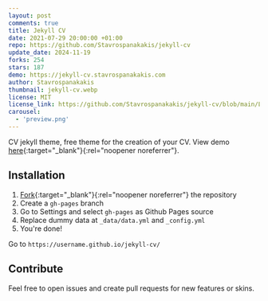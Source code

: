 ```yaml
---
layout: post
comments: true
title: Jekyll CV
date: 2021-07-29 20:00:00 +01:00
repo: https://github.com/Stavrospanakakis/jekyll-cv
update_date: 2024-11-19
forks: 254
stars: 187
demo: https://jekyll-cv.stavrospanakakis.com
author: Stavrospanakakis
thumbnail: jekyll-cv.webp
license: MIT
license_link: https://github.com/Stavrospanakakis/jekyll-cv/blob/main/LICENSE
carousel:
  - 'preview.png'
---
```


CV jekyll theme, free theme for the creation of your CV. View demo [here](https://jekyll-cv.stavrospanakakis.com/){:target="_blank"}{:rel="noopener noreferrer"}.

## Installation

1. [Fork](https://github.com/stavrospanakakis/jekyll-cv/fork){:target="_blank"}{:rel="noopener noreferrer"} the repository
2. Create a `gh-pages` branch
3. Go to Settings and select `gh-pages` as Github Pages source
4. Replace dummy data at `_data/data.yml` and `_config.yml`
5. You're done!

Go to `https://username.github.io/jekyll-cv/`

## Contribute

Feel free to open issues and create pull requests for new features or skins.
